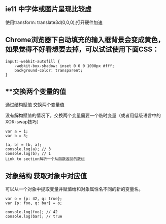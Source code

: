 ## ie11 中字体或图片呈现比较虚

使用transform: translate3d(0,0,0);打开硬件加速

## Chrome浏览器下自动填充的输入框背景会变成黄色，如果觉得不好看想要去掉，可以试试使用下面CSS：
```
input:-webkit-autofill {  
    -webkit-box-shadow: inset 0 0 0 1000px #fff; 
    background-color: transparent;
}
```

## **交换两个变量的值
通过结构赋值 交换两个变量值  

没有解构赋值的情况下，交换两个变量需要一个临时变量（或者用低级语言中的XOR-swap技巧）
```
var a = 1;
var b = 3;

[a, b] = [b, a];
console.log(a); // 3
console.log(b); // 1
Link to section解析一个从函数返回的数组
```
## 对象结构 获取对象中对应值

可以从一个对象中提取变量并赋值给和对象属性名不同的新的变量名。
```
var o = {p: 42, q: true};
var {p: foo, q: bar} = o;
 
console.log(foo); // 42 
console.log(bar); // true

```
